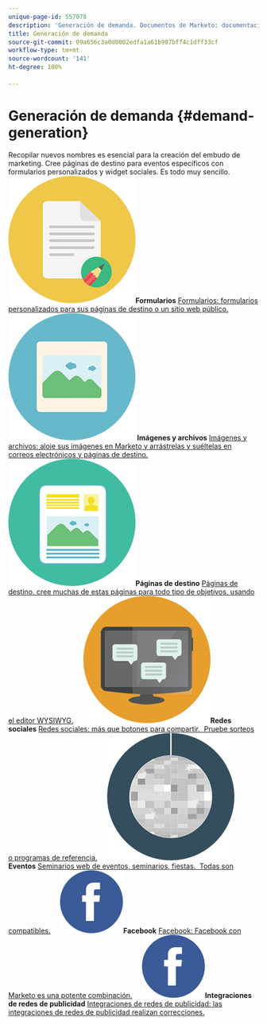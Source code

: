 ```yaml
---
unique-page-id: 557078
description: 'Generación de demanda. Documentos de Marketo: documentación del producto'
title: Generación de demanda
source-git-commit: 09a656c3a0d0002edfa1a61b987bff4c1dff33cf
workflow-type: tm+mt
source-wordcount: '141'
ht-degree: 100%

---
```



# Generación de demanda {#demand-generation}

Recopilar nuevos nombres es esencial para la creación del embudo de marketing. Cree páginas de destino para eventos específicos con formularios personalizados y widget sociales. Es todo muy sencillo.
**![Formularios](assets/documents-bookmarks-16.png)Formularios** [Formularios: formularios personalizados para sus páginas de destino o un sitio web público.](https://docs.marketo.com/display/DOCS/Forms)     **![Imágenes y archivos](assets/graphic-design-tools-06.png) Imágenes y archivos** [Imágenes y archivos: aloje sus imágenes en Marketo y arrástrelas y suéltelas en correos electrónicos y páginas de destino.](https://docs.marketo.com/display/DOCS/Images+and+Files)     **![Páginas de destino](assets/office-artboard-80.png)Páginas de destino** [Páginas de destino. cree muchas de estas páginas para todo tipo de objetivos, usando el editor WYSIWYG.](https://docs.marketo.com/pages/viewpage.action?pageId=2359689)     **![Redes sociales](assets/chat-messages-18.png)Redes sociales** [Redes sociales: más que botones para compartir.  Pruebe sorteos o programas de referencia.](https://docs.marketo.com/display/DOCS/Social)     **![Eventos](assets/party-10.png)Eventos** [Seminarios web de eventos, seminarios, fiestas.  Todas son compatibles.](https://docs.marketo.com/pages/viewpage.action?pageId=2949755)     **![Facebook](assets/facebook-icon.png)Facebook** [Facebook: Facebook con Marketo es una potente combinación.](https://docs.marketo.com/display/DOCS/Facebook)     **![Integraciones de redes de publicidad](assets/facebook-icon.png)Integraciones de redes de publicidad** [Integraciones de redes de publicidad: las integraciones de redes de publicidad realizan correcciones.](https://docs.marketo.com/display/DOCS/Ad+Network+Integrations)

